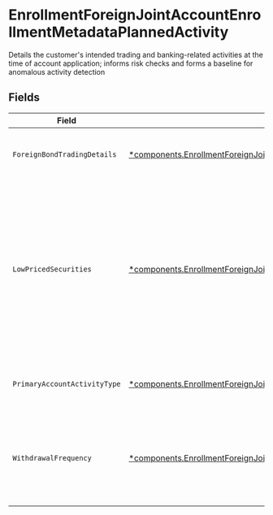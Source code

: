 # EnrollmentForeignJointAccountEnrollmentMetadataPlannedActivity

Details the customer's intended trading and banking-related activities at the time of account application; informs risk checks and forms a baseline for anomalous activity detection


## Fields

| Field                                                                                                                                                                                         | Type                                                                                                                                                                                          | Required                                                                                                                                                                                      | Description                                                                                                                                                                                   | Example                                                                                                                                                                                       |
| --------------------------------------------------------------------------------------------------------------------------------------------------------------------------------------------- | --------------------------------------------------------------------------------------------------------------------------------------------------------------------------------------------- | --------------------------------------------------------------------------------------------------------------------------------------------------------------------------------------------- | --------------------------------------------------------------------------------------------------------------------------------------------------------------------------------------------- | --------------------------------------------------------------------------------------------------------------------------------------------------------------------------------------------- |
| `ForeignBondTradingDetails`                                                                                                                                                                   | [*components.EnrollmentForeignJointAccountEnrollmentMetadataForeignBondTradingDetails](../../models/components/enrollmentforeignjointaccountenrollmentmetadataforeignbondtradingdetails.md)   | :heavy_minus_sign:                                                                                                                                                                            | The foreign bond trading countries details                                                                                                                                                    |                                                                                                                                                                                               |
| `LowPricedSecurities`                                                                                                                                                                         | [*components.EnrollmentForeignJointAccountEnrollmentMetadataLowPricedSecurities](../../models/components/enrollmentforeignjointaccountenrollmentmetadatalowpricedsecurities.md)               | :heavy_minus_sign:                                                                                                                                                                            | The account anticipates trading in securities trading for less than $5 per share and are typically traded over-the-counter (OTC) or through pink sheets                                       |                                                                                                                                                                                               |
| `PrimaryAccountActivityType`                                                                                                                                                                  | [*components.EnrollmentForeignJointAccountEnrollmentMetadataPrimaryAccountActivityType](../../models/components/enrollmentforeignjointaccountenrollmentmetadataprimaryaccountactivitytype.md) | :heavy_minus_sign:                                                                                                                                                                            | The primary account activity type                                                                                                                                                             | ACTIVE_TRADING                                                                                                                                                                                |
| `WithdrawalFrequency`                                                                                                                                                                         | [*components.EnrollmentForeignJointAccountEnrollmentMetadataWithdrawalFrequency](../../models/components/enrollmentforeignjointaccountenrollmentmetadatawithdrawalfrequency.md)               | :heavy_minus_sign:                                                                                                                                                                            | The frequency by which cash is anticipated to be withdrawn from the account                                                                                                                   | FREQUENT                                                                                                                                                                                      |
